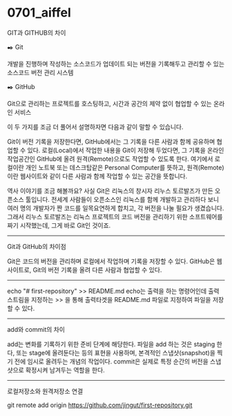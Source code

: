 # 0701_aiffel

GIT과 GITHUB의 차이

✒️ Git

개발을 진행하며 작성하는 소스코드가 업데이트 되는 버전을 기록해두고 관리할 수 있는 소스코드 버전 관리 시스템

✒️ GitHub

Git으로 관리하는 프로젝트를 호스팅하고, 시간과 공간의 제약 없이 협업할 수 있는 온라인 서비스

이 두 가지를 조금 더 풀어서 설명하자면 다음과 같이 말할 수 있습니다.

Git이 버전 기록을 저장한다면, GitHub에서는 그 기록을 다른 사람과 함께 공유하며 협업할 수 있다.
로컬(Local)에서 작업한 내용을 Git이 저장해 두었다면, 그 기록을 온라인 작업공간인 GitHub에 올려 원격(Remote)으로도 작업할 수 있도록 한다.
여기에서 로컬이란 개인 노트북 또는 데스크탑같은 Personal Computer를 뜻하고, 원격(Remote)이란 웹사이트와 같이 다른 사람과 함께 작업할 수 있는 공간을 뜻합니다.

역사 이야기를 조금 해볼까요? 사실 Git은 리눅스의 창시자 리누스 토르발즈가 만든 오픈소스 툴입니다. 전세계 사람들이 오픈소스인 리눅스를 함께 개발하고 관리하다 보니 여러 명의 개발자가 짠 코드를 일목요연하게 합치고, 각 버전을 나눌 필요가 생겼습니다. 그래서 리누스 토르발즈는 리눅스 프로젝트의 코드 버전을 관리하기 위한 소프트웨어를 짜기 시작했는데, 그게 바로 Git인 것이죠.

***

Git과 GitHub의 차이점

Git은 코드의 버전을 관리하며 로컬에서 작업하며 기록을 저장할 수 있다. GitHub은 웹사이트로, Git의 버전 기록을 올려 다른 사람과 협업할 수 있다.

***

echo "# first-repository" >> README.md 
echo는 출력을 하는 명령어인데 출력스트림을 지정하는 >> 을 통해 출력타겟을 README.md 파일로 지정하여 파일을 저장할 수 있다.

***
add와 commit의 차이

add는 변화를 기록하기 위한 준비 단계에 해당한다. 파일을 add 하는 것은 staging 한다, 또는 stage에 올려둔다는 등의 표현을 사용하며, 본격적인 스냅샷(snapshot)을 찍기 전에 임시로 올려두는 개념의 작업이다.
commit은 실제로 특정 순간의 버전을 스냅샷으로 확정시켜 남겨두는 역할을 한다.

***
로컬저장소와 원격저장소 연결

git remote add origin https://github.com/jingut/first-repository.git

